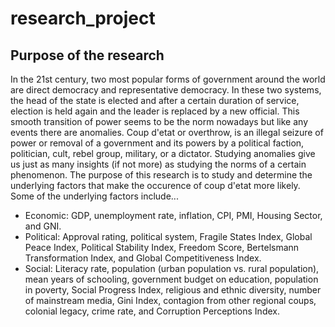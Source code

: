 # **research_project**
## **Purpose of the research**
In the 21st century, two most popular forms of government around the world are direct democracy and representative democracy. In these two systems, the head of the state is elected and after a certain duration of service, election is held again and the leader is replaced by a new official. This smooth transition of power seems to be the norm nowadays but like any events there are anomalies. Coup d'etat or overthrow, is an illegal seizure of power or removal of a government and its powers by a political faction, politician, cult, rebel group, military, or a dictator. Studying anomalies give us just as many insights (if not more) as studying the norms of a certain phenomenon. The purpose of this research is to study and determine the underlying factors that make the occurence of coup d'etat more likely.
Some of the underlying factors include...
- Economic: GDP, unemployment rate, inflation, CPI, PMI, Housing Sector, and GNI.
- Political: Approval rating, political system, Fragile States Index, Global Peace Index, Political Stability Index, Freedom Score, Bertelsmann Transformation Index, and Global Competitiveness Index.
- Social: Literacy rate, population (urban population vs. rural population), mean years of schooling, government budget on education, population in poverty, Social Progress Index, religious and ethnic diversity, number of mainstream media, Gini Index, contagion from other regional coups, colonial legacy, crime rate, and Corruption Perceptions Index.


